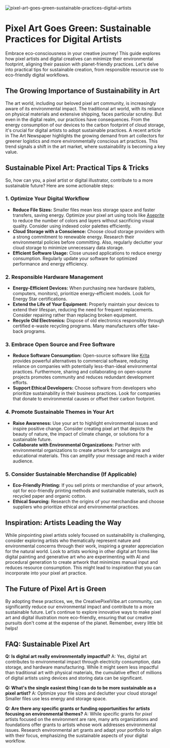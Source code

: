 ![pixel-art-goes-green-sustainable-practices-digital-artists](https://images.pexels.com/photos/33464387/pexels-photo-33464387.jpeg?auto=compress&cs=tinysrgb&fit=crop&h=627&w=1200)

# Pixel Art Goes Green: Sustainable Practices for Digital Artists

Embrace eco-consciousness in your creative journey! This guide explores how pixel artists and digital creatives can minimize their environmental footprint, aligning their passion with planet-friendly practices. Let's delve into practical tips for sustainable creation, from responsible resource use to eco-friendly digital workflows.

## The Growing Importance of Sustainability in Art

The art world, including our beloved pixel art community, is increasingly aware of its environmental impact.  The traditional art world, with its reliance on physical materials and extensive shipping, faces particular scrutiny. But even in the digital realm, our practices have consequences. From the energy consumption of our devices to the carbon footprint of cloud storage, it's crucial for digital artists to adopt sustainable practices. A recent article in The Art Newspaper highlights the growing demand from art collectors for greener logistics and more environmentally conscious art practices. This trend signals a shift in the art market, where sustainability is becoming a key value.

## Sustainable Pixel Art: Practical Tips & Tricks

So, how can you, a pixel artist or digital illustrator, contribute to a more sustainable future? Here are some actionable steps:

### 1. Optimize Your Digital Workflow

*   **Reduce File Sizes:** Smaller files mean less storage space and faster transfers, saving energy. Optimize your pixel art using tools like [Aseprite](https://www.aseprite.org/) to reduce the number of colors and layers without sacrificing visual quality.  Consider using indexed color palettes efficiently.
*   **Cloud Storage with a Conscience:** Choose cloud storage providers with a strong commitment to renewable energy. Research their environmental policies before committing.  Also, regularly declutter your cloud storage to minimize unnecessary data storage.
*   **Efficient Software Usage:** Close unused applications to reduce energy consumption. Regularly update your software for optimized performance and energy efficiency.

### 2. Responsible Hardware Management

*   **Energy-Efficient Devices:**  When purchasing new hardware (tablets, computers, monitors), prioritize energy-efficient models. Look for Energy Star certifications.
*   **Extend the Life of Your Equipment:** Properly maintain your devices to extend their lifespan, reducing the need for frequent replacements. Consider repairing rather than replacing broken equipment.
*   **Recycle Old Electronics:** Dispose of old electronics responsibly through certified e-waste recycling programs. Many manufacturers offer take-back programs.

### 3. Embrace Open Source and Free Software

*   **Reduce Software Consumption:** Open-source software like [Krita](https://krita.org/en/) provides powerful alternatives to commercial software, reducing reliance on companies with potentially less-than-ideal environmental practices.  Furthermore, sharing and collaborating on open-source projects promotes community and reduces redundant development efforts.
*   **Support Ethical Developers:** Choose software from developers who prioritize sustainability in their business practices. Look for companies that donate to environmental causes or offset their carbon footprint.

### 4. Promote Sustainable Themes in Your Art

*   **Raise Awareness:** Use your art to highlight environmental issues and inspire positive change.  Consider creating pixel art that depicts the beauty of nature, the impact of climate change, or solutions for a sustainable future.
*   **Collaborate with Environmental Organizations:** Partner with environmental organizations to create artwork for campaigns and educational materials. This can amplify your message and reach a wider audience.

### 5. Consider Sustainable Merchandise (If Applicable)

*   **Eco-Friendly Printing:** If you sell prints or merchandise of your artwork, opt for eco-friendly printing methods and sustainable materials, such as recycled paper and organic cotton.
*   **Ethical Sourcing:**  Research the origins of your merchandise and choose suppliers who prioritize ethical and environmental practices.

## Inspiration: Artists Leading the Way

While pinpointing pixel artists solely focused on sustainability is challenging, consider exploring artists who thematically represent nature and environmental concerns through their work, inspiring a greater appreciation for the natural world.  Look to artists working in other digital art forms like digital painting and generative art who are experimenting with AI and procedural generation to create artwork that minimizes manual input and reduces resource consumption. This might lead to inspiration that you can incorporate into your pixel art practice.

## The Future of Pixel Art is Green

By adopting these practices, we, the CreativePixelVibe.art community, can significantly reduce our environmental impact and contribute to a more sustainable future.  Let's continue to explore innovative ways to make pixel art and digital illustration more eco-friendly, ensuring that our creative pursuits don't come at the expense of the planet.  Remember, every little bit helps!

## FAQ: Sustainable Pixel Art

**Q: Is digital art really environmentally impactful?**
A: Yes, digital art contributes to environmental impact through electricity consumption, data storage, and hardware manufacturing. While it might seem less impactful than traditional art with physical materials, the cumulative effect of millions of digital artists using devices and storing data can be significant.

**Q: What's the single easiest thing I can do to be more sustainable as a pixel artist?**
A: Optimize your file sizes and declutter your cloud storage! Smaller files use less energy and storage space.

**Q: Are there any specific grants or funding opportunities for artists focusing on environmental themes?**
A: While specific grants for *pixel* artists focused on the environment are rare, many arts organizations and foundations offer grants to artists whose work addresses environmental issues. Research environmental art grants and adapt your portfolio to align with their focus, emphasizing the sustainable aspects of your digital workflow.
